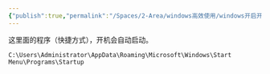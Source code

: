 ```yaml
---
{"publish":true,"permalink":"/Spaces/2-Area/windows高效使用/windows开启开机自启动文件夹.md","created":"2025-06-19","modified":"2025-06-19","published":"2025-07-29T23:04:13.747+08:00","cssclasses":""}
---
```



这里面的程序（快捷方式），开机会自动启动。

```
C:\Users\Administrator\AppData\Roaming\Microsoft\Windows\Start Menu\Programs\Startup
```
